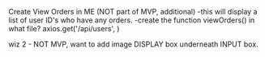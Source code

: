 Create View Orders in ME (NOT part of MVP, additional)
-this will display a list of user ID's who have any orders.
-create the function viewOrders() in what file?
axios.get('/api/users', )

wiz 2 - NOT MVP, want to add image DISPLAY box underneath INPUT box.
